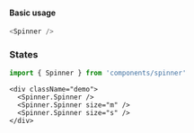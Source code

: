 #### Basic usage

```javascript
<Spinner />
```

### States

```javascript
import { Spinner } from 'components/spinner'
```

```
<div className="demo">
  <Spinner.Spinner />
  <Spinner.Spinner size="m" />
  <Spinner.Spinner size="s" />
</div>
```
